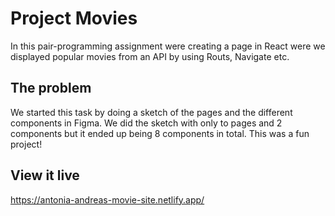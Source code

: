 # Project Movies
In this pair-programming assignment were creating a page in React were we displayed popular movies from an API by using Routs, Navigate etc. 

## The problem

We started this task by doing a sketch of the pages and the different components in Figma. We did the sketch with only to pages and 2 components but it ended up being 8 components in total. This was a fun project! 

## View it live

https://antonia-andreas-movie-site.netlify.app/
